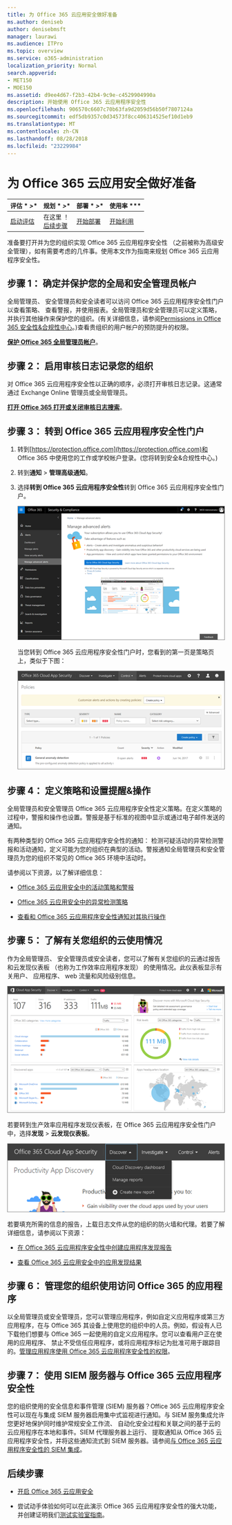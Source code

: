```yaml
---
title: 为 Office 365 云应用安全做好准备
ms.author: deniseb
author: denisebmsft
manager: laurawi
ms.audience: ITPro
ms.topic: overview
ms.service: o365-administration
localization_priority: Normal
search.appverid:
- MET150
- MOE150
ms.assetid: d9ee4d67-f2b3-42b4-9c9e-c4529904990a
description: 开始使用 Office 365 云应用程序安全性
ms.openlocfilehash: 906570c6607c70b63fa9d2059d56b50f7807124a
ms.sourcegitcommit: edf5db9357c0d34573f8cc406314525ef10d1eb9
ms.translationtype: MT
ms.contentlocale: zh-CN
ms.lasthandoff: 08/28/2018
ms.locfileid: "23229984"
---
```

# <a name="get-ready-for-office-365-cloud-app-security"></a>为 Office 365 云应用安全做好准备
  
|评估 * *\>**|规划 * *\>**|部署 * *\>**|使用率 ***|
|:-----|:-----|:-----|:-----|
|[启动评估](office-365-cas-overview.md) <br/> |在这里 ！  <br/> [后续步骤](turn-on-office-365-cas.md) <br/> |[开始部署](turn-on-office-365-cas.md) <br/> |[开始利用](utilization-activities-for-ocas.md) <br/> |
   
准备要打开并为您的组织实现 Office 365 云应用程序安全性 （之前被称为高级安全管理），如有需要考虑的几件事。使用本文作为指南来规划 Office 365 云应用程序安全性。
    
## <a name="step-1-identify-and-protect-your-global-and-security-administrator-accounts"></a>步骤 1： 确定并保护您的全局和安全管理员帐户

全局管理员、 安全管理员和安全读者可以访问 Office 365 云应用程序安全性门户以查看策略、 查看警报，并使用报表。全局管理员和安全管理员可以定义策略，并执行其他操作来保护您的组织。(有关详细信息，请参阅[Permissions in Office 365 安全性&amp;合规性中心](permissions-in-the-security-and-compliance-center.md)。)查看贵组织的用户帐户的预防提升的权限。 
  
 **[保护 Office 365 全局管理员帐户](https://docs.microsoft.com/office365/enterprise/protect-your-global-administrator-accounts)**。 
  
## <a name="step-2-turn-on-audit-logging-for-your-organization"></a>步骤 2： 启用审核日志记录您的组织

对 Office 365 云应用程序安全性以正确的顺序，必须打开审核日志记录。这通常通过 Exchange Online 管理员或全局管理员。
  
 **[打开 Office 365 打开或关闭审核日志搜索](turn-audit-log-search-on-or-off.md)**。 
  
## <a name="step-3-go-to-the-office-365-cloud-app-security-portal"></a>步骤 3： 转到 Office 365 云应用程序安全性门户

1. 转到[https://protection.office.com](https://protection.office.com)和 Office 365 中使用您的工作或学校帐户登录。(您将转到安全&amp;合规性中心。) 
    
2. 转到**通知** \> **管理高级通知**。
    
3. 选择**转到 Office 365 云应用程序安全性**转到 Office 365 云应用程序安全性门户。 
    
    ![安全中&amp;合规性中心中，选择管理高级通知转到 Office 365 云应用程序安全性](media/958632d4-03e3-4ade-8e22-d5509db6fca7.png)
  
    当您转到 Office 365 云应用程序安全性门户时，您看到的第一页是策略页上，类似于下图：
    
    ![当您转到 Office 365 云应用程序安全性门户时，启动与策略页](media/5cb8833c-4e08-438c-bab3-91b5106f6f3f.png)
  
## <a name="step-4-define-policies-and-set-up-alerts-amp-actions"></a>步骤 4： 定义策略和设置提醒&amp;操作

全局管理员和安全管理员 Office 365 云应用程序安全性定义策略。在定义策略的过程中，警报和操作也设置。警报是基于标准的视图中显示或通过电子邮件发送的通知。 
  
有两种类型的 Office 365 云应用程序安全性的通知： 检测可疑活动的异常检测警报和活动通知，定义可能为您的组织在典型的活动。警报通知全局管理员和安全管理员为您的组织不常见的 Office 365 环境中活动时。
  
请参阅以下资源，以了解详细信息：
  
- [Office 365 云应用安全中的活动策略和警报](activity-policies-and-alerts.md)
    
- [Office 365 云应用安全中的异常检测策略](anomaly-detection-policies-in-ocas.md)
    
- [查看和 Office 365 云应用程序安全性通知对其执行操作](review-office-365-cas-alerts.md)
    
## <a name="step-5-learn-about-your-organizations-cloud-usage"></a>步骤 5： 了解有关您组织的云使用情况

作为全局管理员、 安全管理员或安全读者，您可以了解有关您组织的云通过报告和云发现仪表板 （也称为工作效率应用程序发现） 的使用情况。此仪表板显示有关用户、 应用程序、 web 流量和风险级别信息。
  
![在 Office 365 CAS 门户中，选择发现\>云发现仪表板](media/61269290-fd82-4d4b-8045-aea1ebc82287.png)
  
若要转到生产效率应用程序发现仪表板，在 Office 365 云应用程序安全性门户中，选择**发现** \> **云发现仪表板**。
  
![在 Office 365 CAS 门户中，选择发现](media/73b5299f-94b5-49dd-a00f-154d188eb2c5.png)
  
若要填充所需的信息的报告，上载日志文件从您的组织的防火墙和代理。若要了解详细信息，请参阅以下资源：
  
- [在 Office 365 云应用程序安全性中创建应用程序发现报告](create-app-discovery-reports-in-ocas.md)
    
- [查看 Office 365 云应用安全中的应用发现结果](review-app-discovery-findings-in-ocas.md)
    
## <a name="step-6-manage-apps-that-your-organization-is-using-to-access-office-365"></a>步骤 6： 管理您的组织使用访问 Office 365 的应用程序

以全局管理员或安全管理员，您可以管理应用程序，例如自定义应用程序或第三方应用程序，在与 Office 365 其设备上使用您的组织中的人员。例如，假设有人已下载他们想要与 Office 365 一起使用的自定义应用程序。您可以查看用户正在使用的应用程序、 禁止不受信任应用程序，或将应用程序标记为批准可用于跟踪目的。[管理应用程序使用 Office 365 云应用程序安全性的权限](manage-app-permissions-in-ocas.md)。
  
## <a name="step-7-use-your-siem-server-with-office-365-cloud-app-security"></a>步骤 7： 使用 SIEM 服务器与 Office 365 云应用程序安全性

您的组织使用的安全信息和事件管理 (SIEM) 服务器？Office 365 云应用程序安全性可以现在与集成 SIEM 服务器启用集中式监视进行通知。与 SIEM 服务集成允许您更好地保护同时维护常规安全工作流、 自动化安全过程和关联之间的基于云的云应用程序在本地和事件。SIEM 代理服务器上运行、 提取通知从 Office 365 云应用程序安全性，并将这些通知流式到 SIEM 服务器。请参阅[与 Office 365 云应用程序安全性的 SIEM 集成](integrate-your-siem-server-with-office-365-cas.md)。
  
## <a name="next-steps"></a>后续步骤

- [开启 Office 365 云应用安全](turn-on-office-365-cas.md)
    
- 尝试动手体验如何可以在此演示 Office 365 云应用程序安全性的强大功能，并创建证明我们[测试实验室指南](https://docs.microsoft.com/office365/enterprise/cloud-app-security-for-your-office-365-dev-test-environment)。 
    

